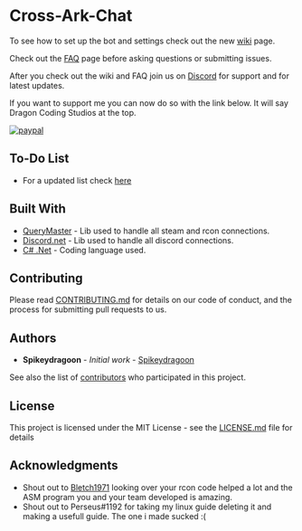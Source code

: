 # Cross-Ark-Chat
To see how to set up the bot and settings check out the new [wiki](https://github.com/spikeydragoon/Cross-Ark-Chat/wiki) page.

Check out the [FAQ](https://github.com/spikeydragoon/Cross-Ark-Chat/wiki/FAQ
) page before asking questions or submitting issues.

After you check out the wiki and FAQ join us on [Discord](https://discord.gg/HAk4BmN) for support and for latest updates.

If you want to support me you can now do so with the link below. It will say Dragon Coding Studios at the top.

[![paypal](https://www.paypalobjects.com/en_US/i/btn/btn_donateCC_LG.gif)](https://www.paypal.com/cgi-bin/webscr?cmd=_s-xclick&hosted_button_id=QUTMCZQZ2STUU&source=url)

## To-Do List

* For a updated list check [here](https://github.com/spikeydragoon/Cross-Ark-Chat/projects/1)


## Built With

* [QueryMaster](https://archive.codeplex.com/?p=querymaster) - Lib used to handle all steam and rcon connections.
* [Discord.net](https://github.com/RogueException/Discord.Net/tree/dev) - Lib used to handle all discord connections.
* [C# .Net](https://github.com/dotnet) - Coding language used.


## Contributing

Please read [CONTRIBUTING.md](https://github.com/spikeydragoon/Cross-Ark-Chat/blob/master/CONTRIBUTING.md) for details on our code of conduct, and the process for submitting pull requests to us.


## Authors

* **Spikeydragoon** - *Initial work* - [Spikeydragoon](https://github.com/spikeydragoon)

See also the list of [contributors](https://github.com/spikeydragoon/Cross-Ark-Chat/graphs/contributors) who participated in this project.


## License

This project is licensed under the MIT License - see the [LICENSE.md](LICENSE.md) file for details


## Acknowledgments

* Shout out to [Bletch1971](https://github.com/Bletch1971) looking over your rcon code helped a lot and the ASM program you and your team developed is amazing.
* Shout out to Perseus#1192 for taking my linux guide deleting it and making a usefull guide. The one i made sucked :(
